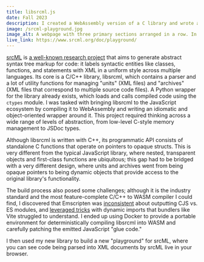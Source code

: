 ```yaml
---
title: libsrcml.js
date: Fall 2023
description: I created a WebAssembly version of a C library and wrote a JavaScript wrapper for it.
image: /srcml-playground.jpg
image_alt: A webpage with three primary sections arranged in a row. In the middle is some code, in C; on the right is an XML document breaking that code down into its component parts; and on the left is a narrower section showing the XML document in the form of a tree made out of expandable sections.
live_link: https://www.srcml.org/doc/playground/
---
```


[srcML](https://srcml.org) is [a well-known research project](https://en.wikipedia.org/wiki/SrcML) that aims to generate abstract syntax tree markup for code: it labels syntactic entities like classes, functions, and statements with XML in a uniform style across multiple languages. Its core is a C/C++ library, libsrcml, which contains a parser and a lot of utility functions for managing "units" (XML files) and "archives" (XML files that correspond to multiple source code files). A Python wrapper for the library already exists, which loads and calls compiled code using the `ctypes` module. I was tasked with bringing libsrcml to the JavaScript ecosystem by compiling it to WebAssembly and writing an idiomatic and object-oriented wrapper around it. This project required thinking across a wide range of levels of abstraction, from low-level C-style memory management to JSDoc types.

Although libsrcml is written with C++, its programmatic API consists of standalone C functions that operate on pointers to opaque structs. This is very different from the typical JavaScript library, where nested, transparent objects and first-class functions are ubiquitous; this gap had to be bridged with a very different design, where units and archives went from being opaque pointers to being dynamic objects that provide access to the original library's functionality.

The build process also posed some challenges; although it is the industry standard and the most feature-complete C/C++ to WASM compiler I could find, I discovered that Emscripten was [inconsistent](https://github.com/emscripten-core/emscripten/issues/18626) about outputting CJS vs. ES modules, and [leveraged tricks](https://github.com/emscripten-core/emscripten/issues/20580) with dynamic imports that bundlers like Vite struggled to understand. I ended up using Docker to provide a portable environment for deterministically compiling libsrcml into WASM and carefully patching the emitted JavaScript "glue code."

I then used my new library to build a new "playground" for srcML, where you can see code being parsed into XML documents by srcML live in your browser.
